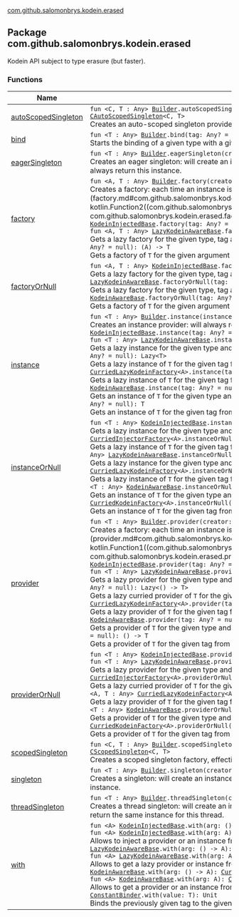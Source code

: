 [com.github.salomonbrys.kodein.erased](.)

## Package com.github.salomonbrys.kodein.erased

Kodein API subject to type erasure (but faster).

### Functions

| Name | Summary |
|---|---|
| [autoScopedSingleton](auto-scoped-singleton.md) | `fun <C, T : Any> `[`Builder`](../com.github.salomonbrys.kodein/-kodein/-builder/index.md)`.autoScopedSingleton(scope: `[`AutoScope`](../com.github.salomonbrys.kodein/-auto-scope/index.md)`<C>, creator: `[`Kodein`](../com.github.salomonbrys.kodein/-kodein/index.md)`.(C) -> T): `[`CAutoScopedSingleton`](../com.github.salomonbrys.kodein/-c-auto-scoped-singleton/index.md)`<C, T>`<br>Creates an auto-scoped singleton provider, effectively a `provider { -> T }`. |
| [bind](bind.md) | `fun <T : Any> `[`Builder`](../com.github.salomonbrys.kodein/-kodein/-builder/index.md)`.bind(tag: Any? = null, overrides: Boolean? = null): `[`TypeBinder`](../com.github.salomonbrys.kodein/-kodein/-builder/-t-builder/-type-binder/index.md)`<T>`<br>Starts the binding of a given type with a given tag. |
| [eagerSingleton](eager-singleton.md) | `fun <T : Any> `[`Builder`](../com.github.salomonbrys.kodein/-kodein/-builder/index.md)`.eagerSingleton(creator: `[`Kodein`](../com.github.salomonbrys.kodein/-kodein/index.md)`.() -> T): `[`AProvider`](../com.github.salomonbrys.kodein/-a-provider/index.md)`<T>`<br>Creates an eager singleton: will create an instance as soon as kodein is ready (all bindings are set) and will always return this instance. |
| [factory](factory.md) | `fun <A, T : Any> `[`Builder`](../com.github.salomonbrys.kodein/-kodein/-builder/index.md)`.factory(creator: `[`Kodein`](../com.github.salomonbrys.kodein/-kodein/index.md)`.(A) -> T): `[`CFactory`](../com.github.salomonbrys.kodein/-c-factory/index.md)`<A, T>`<br>Creates a factory: each time an instance is needed, the function [creator](factory.md#com.github.salomonbrys.kodein.erased$factory(com.github.salomonbrys.kodein.Kodein.Builder, kotlin.Function2((com.github.salomonbrys.kodein.Kodein, com.github.salomonbrys.kodein.erased.factory.A, com.github.salomonbrys.kodein.erased.factory.T)))/creator) function will be called.`fun <A, T : Any> `[`KodeinInjectedBase`](../com.github.salomonbrys.kodein/-kodein-injected-base/index.md)`.factory(tag: Any? = null): `[`InjectedProperty`](../com.github.salomonbrys.kodein/-injected-property/index.md)`<(A) -> T>`<br>`fun <A, T : Any> `[`LazyKodeinAwareBase`](../com.github.salomonbrys.kodein/-lazy-kodein-aware-base/index.md)`.factory(tag: Any? = null): Lazy<(A) -> T>`<br>Gets a lazy factory for the given type, tag and argument type.`fun <A, T : Any> `[`KodeinAwareBase`](../com.github.salomonbrys.kodein/-kodein-aware-base/index.md)`.factory(tag: Any? = null): (A) -> T`<br>Gets a factory of `T` for the given argument type, return type and tag. |
| [factoryOrNull](factory-or-null.md) | `fun <A, T : Any> `[`KodeinInjectedBase`](../com.github.salomonbrys.kodein/-kodein-injected-base/index.md)`.factoryOrNull(tag: Any? = null): `[`InjectedProperty`](../com.github.salomonbrys.kodein/-injected-property/index.md)`<(A) -> T>`<br>Gets a lazy factory for the given type, tag and argument type, or null if none is found`fun <A, T : Any> `[`LazyKodeinAwareBase`](../com.github.salomonbrys.kodein/-lazy-kodein-aware-base/index.md)`.factoryOrNull(tag: Any? = null): Lazy<(A) -> T>`<br>Gets a lazy factory for the given type, tag and argument type, or null if none is found.`fun <A, T : Any> `[`KodeinAwareBase`](../com.github.salomonbrys.kodein/-kodein-aware-base/index.md)`.factoryOrNull(tag: Any? = null): (A) -> T`<br>Gets a factory of `T` for the given argument type, return type and tag, or nul if none is found. |
| [instance](instance.md) | `fun <T : Any> `[`Builder`](../com.github.salomonbrys.kodein/-kodein/-builder/index.md)`.instance(instance: T): `[`CInstance`](../com.github.salomonbrys.kodein/-c-instance/index.md)`<T>`<br>Creates an instance provider: will always return the given instance.`fun <T : Any> `[`KodeinInjectedBase`](../com.github.salomonbrys.kodein/-kodein-injected-base/index.md)`.instance(tag: Any? = null): `[`InjectedProperty`](../com.github.salomonbrys.kodein/-injected-property/index.md)`<T>`<br>`fun <T : Any> `[`LazyKodeinAwareBase`](../com.github.salomonbrys.kodein/-lazy-kodein-aware-base/index.md)`.instance(tag: Any? = null): Lazy<T>`<br>Gets a lazy instance for the given type and tag.`fun <A, T : Any> `[`CurriedInjectorFactory`](../com.github.salomonbrys.kodein/-curried-injector-factory/index.md)`<A>.instance(tag: Any? = null): Lazy<T>`<br>Gets a lazy instance of `T` for the given tag from a factory with an `A` argument.`fun <A, T : Any> `[`CurriedLazyKodeinFactory`](../com.github.salomonbrys.kodein/-curried-lazy-kodein-factory/index.md)`<A>.instance(tag: Any? = null): Lazy<T>`<br>Gets a lazy instance of `T` for the given tag from a curried factory with an `A` argument.`fun <T : Any> `[`KodeinAwareBase`](../com.github.salomonbrys.kodein/-kodein-aware-base/index.md)`.instance(tag: Any? = null): T`<br>Gets an instance of `T` for the given type and tag.`fun <A, T : Any> `[`CurriedKodeinFactory`](../com.github.salomonbrys.kodein/-curried-kodein-factory/index.md)`<A>.instance(tag: Any? = null): T`<br>Gets an instance of `T` for the given tag from a curried factory with an `A` argument. |
| [instanceOrNull](instance-or-null.md) | `fun <T : Any> `[`KodeinInjectedBase`](../com.github.salomonbrys.kodein/-kodein-injected-base/index.md)`.instanceOrNull(tag: Any? = null): `[`InjectedProperty`](../com.github.salomonbrys.kodein/-injected-property/index.md)`<T?>`<br>Gets a lazy instance for the given type and tag.`fun <A, T : Any> `[`CurriedInjectorFactory`](../com.github.salomonbrys.kodein/-curried-injector-factory/index.md)`<A>.instanceOrNull(tag: Any? = null): Lazy<T?>`<br>Gets a lazy instance of `T` for the given tag from a factory with an `A` argument, or null if none is found.`fun <T : Any> `[`LazyKodeinAwareBase`](../com.github.salomonbrys.kodein/-lazy-kodein-aware-base/index.md)`.instanceOrNull(tag: Any? = null): Lazy<T?>`<br>Gets a lazy instance for the given type and tag, or null is none is found.`fun <A, T : Any> `[`CurriedLazyKodeinFactory`](../com.github.salomonbrys.kodein/-curried-lazy-kodein-factory/index.md)`<A>.instanceOrNull(tag: Any? = null): Lazy<T?>`<br>Gets a lazy instance of `T` for the given tag from a curried factory with an `A` argument, or null if none is found.`fun <T : Any> `[`KodeinAwareBase`](../com.github.salomonbrys.kodein/-kodein-aware-base/index.md)`.instanceOrNull(tag: Any? = null): T?`<br>Gets an instance of `T` for the given type and tag, or null if none is found.`fun <A, T : Any> `[`CurriedKodeinFactory`](../com.github.salomonbrys.kodein/-curried-kodein-factory/index.md)`<A>.instanceOrNull(tag: Any? = null): T?`<br>Gets an instance of `T` for the given tag from a curried factory with an `A` argument, or null if none is found. |
| [provider](provider.md) | `fun <T : Any> `[`Builder`](../com.github.salomonbrys.kodein/-kodein/-builder/index.md)`.provider(creator: `[`Kodein`](../com.github.salomonbrys.kodein/-kodein/index.md)`.() -> T): `[`CProvider`](../com.github.salomonbrys.kodein/-c-provider/index.md)`<T>`<br>Creates a factory: each time an instance is needed, the function [creator](provider.md#com.github.salomonbrys.kodein.erased$provider(com.github.salomonbrys.kodein.Kodein.Builder, kotlin.Function1((com.github.salomonbrys.kodein.Kodein, com.github.salomonbrys.kodein.erased.provider.T)))/creator) function will be called.`fun <T : Any> `[`KodeinInjectedBase`](../com.github.salomonbrys.kodein/-kodein-injected-base/index.md)`.provider(tag: Any? = null): `[`InjectedProperty`](../com.github.salomonbrys.kodein/-injected-property/index.md)`<() -> T>`<br>`fun <T : Any> `[`LazyKodeinAwareBase`](../com.github.salomonbrys.kodein/-lazy-kodein-aware-base/index.md)`.provider(tag: Any? = null): Lazy<() -> T>`<br>Gets a lazy provider for the given type and tag.`fun <A, T : Any> `[`CurriedInjectorFactory`](../com.github.salomonbrys.kodein/-curried-injector-factory/index.md)`<A>.provider(tag: Any? = null): Lazy<() -> T>`<br>Gets a lazy curried provider of `T` for the given tag from a factory with an `A` argument.`fun <A, T : Any> `[`CurriedLazyKodeinFactory`](../com.github.salomonbrys.kodein/-curried-lazy-kodein-factory/index.md)`<A>.provider(tag: Any? = null): Lazy<() -> T>`<br>Gets a lazy provider of `T` for the given tag from a curried factory with an `A` argument.`fun <T : Any> `[`KodeinAwareBase`](../com.github.salomonbrys.kodein/-kodein-aware-base/index.md)`.provider(tag: Any? = null): () -> T`<br>Gets a provider of `T` for the given type and tag.`fun <A, T : Any> `[`CurriedKodeinFactory`](../com.github.salomonbrys.kodein/-curried-kodein-factory/index.md)`<A>.provider(tag: Any? = null): () -> T`<br>Gets a provider of `T` for the given tag from a curried factory with an `A` argument. |
| [providerOrNull](provider-or-null.md) | `fun <T : Any> `[`KodeinInjectedBase`](../com.github.salomonbrys.kodein/-kodein-injected-base/index.md)`.providerOrNull(tag: Any? = null): `[`InjectedProperty`](../com.github.salomonbrys.kodein/-injected-property/index.md)`<() -> T>`<br>`fun <T : Any> `[`LazyKodeinAwareBase`](../com.github.salomonbrys.kodein/-lazy-kodein-aware-base/index.md)`.providerOrNull(tag: Any? = null): Lazy<() -> T>`<br>Gets a lazy provider for the given type and tag, or null if none is found.`fun <A, T : Any> `[`CurriedInjectorFactory`](../com.github.salomonbrys.kodein/-curried-injector-factory/index.md)`<A>.providerOrNull(tag: Any? = null): Lazy<() -> T>`<br>Gets a lazy curried provider of `T` for the given tag from a factory with an `A` argument, or null if none is found.`fun <A, T : Any> `[`CurriedLazyKodeinFactory`](../com.github.salomonbrys.kodein/-curried-lazy-kodein-factory/index.md)`<A>.providerOrNull(tag: Any? = null): Lazy<() -> T>`<br>Gets a lazy provider of `T` for the given tag from a curried factory with an `A` argument, or null if none is found.`fun <T : Any> `[`KodeinAwareBase`](../com.github.salomonbrys.kodein/-kodein-aware-base/index.md)`.providerOrNull(tag: Any? = null): () -> T`<br>Gets a provider of `T` for the given type and tag, or null if none is found.`fun <A, T : Any> `[`CurriedKodeinFactory`](../com.github.salomonbrys.kodein/-curried-kodein-factory/index.md)`<A>.providerOrNull(tag: Any? = null): () -> T`<br>Gets a provider of `T` for the given tag from a curried factory with an `A` argument, or null if none is found. |
| [scopedSingleton](scoped-singleton.md) | `fun <C, T : Any> `[`Builder`](../com.github.salomonbrys.kodein/-kodein/-builder/index.md)`.scopedSingleton(scope: `[`Scope`](../com.github.salomonbrys.kodein/-scope/index.md)`<C>, creator: `[`Kodein`](../com.github.salomonbrys.kodein/-kodein/index.md)`.(C) -> T): `[`CScopedSingleton`](../com.github.salomonbrys.kodein/-c-scoped-singleton/index.md)`<C, T>`<br>Creates a scoped singleton factory, effectively a `factory { Scope -> T }`. |
| [singleton](singleton.md) | `fun <T : Any> `[`Builder`](../com.github.salomonbrys.kodein/-kodein/-builder/index.md)`.singleton(creator: `[`Kodein`](../com.github.salomonbrys.kodein/-kodein/index.md)`.() -> T): `[`AProvider`](../com.github.salomonbrys.kodein/-a-provider/index.md)`<T>`<br>Creates a singleton: will create an instance on first request and will subsequently always return the same instance. |
| [threadSingleton](thread-singleton.md) | `fun <T : Any> `[`Builder`](../com.github.salomonbrys.kodein/-kodein/-builder/index.md)`.threadSingleton(creator: `[`Kodein`](../com.github.salomonbrys.kodein/-kodein/index.md)`.() -> T): `[`AProvider`](../com.github.salomonbrys.kodein/-a-provider/index.md)`<T>`<br>Creates a thread singleton: will create an instance on first request per thread and will subsequently always return the same instance for this thread. |
| [with](with.md) | `fun <A> `[`KodeinInjectedBase`](../com.github.salomonbrys.kodein/-kodein-injected-base/index.md)`.with(arg: () -> A): `[`CurriedInjectorFactory`](../com.github.salomonbrys.kodein/-curried-injector-factory/index.md)`<A>`<br>`fun <A> `[`KodeinInjectedBase`](../com.github.salomonbrys.kodein/-kodein-injected-base/index.md)`.with(arg: A): `[`CurriedInjectorFactory`](../com.github.salomonbrys.kodein/-curried-injector-factory/index.md)`<A>`<br>Allows to inject a provider or an instance from a curried factory with an `A` argument.`fun <A> `[`LazyKodeinAwareBase`](../com.github.salomonbrys.kodein/-lazy-kodein-aware-base/index.md)`.with(arg: () -> A): `[`CurriedLazyKodeinFactory`](../com.github.salomonbrys.kodein/-curried-lazy-kodein-factory/index.md)`<A>`<br>`fun <A> `[`LazyKodeinAwareBase`](../com.github.salomonbrys.kodein/-lazy-kodein-aware-base/index.md)`.with(arg: A): `[`CurriedLazyKodeinFactory`](../com.github.salomonbrys.kodein/-curried-lazy-kodein-factory/index.md)`<A>`<br>Allows to get a lazy provider or instance from a curried factory with an `A` argument.`fun <A> `[`KodeinAwareBase`](../com.github.salomonbrys.kodein/-kodein-aware-base/index.md)`.with(arg: () -> A): `[`CurriedKodeinFactory`](../com.github.salomonbrys.kodein/-curried-kodein-factory/index.md)`<A>`<br>`fun <A> `[`KodeinAwareBase`](../com.github.salomonbrys.kodein/-kodein-aware-base/index.md)`.with(arg: A): `[`CurriedKodeinFactory`](../com.github.salomonbrys.kodein/-curried-kodein-factory/index.md)`<A>`<br>Allows to get a provider or an instance from a curried factory with an `A` argument.`infix fun <T : Any> `[`ConstantBinder`](../com.github.salomonbrys.kodein/-kodein/-builder/-constant-binder/index.md)`.with(value: T): Unit`<br>Binds the previously given tag to the given instance. |
